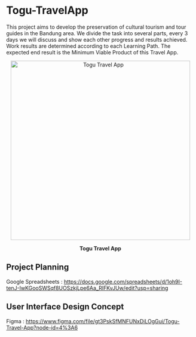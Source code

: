# Togu-TravelApp
This project aims to develop the preservation of cultural tourism and tour 
guides in the Bandung area. We divide the task into several parts, 
every 3 days we will discuss and show each other progress and results achieved. 
Work results are determined according to each Learning Path. 
The expected end result is the Minimum Viable Product of this Travel App.

<p align="center">
  <img src="https://github.com/wildanfajri1alfarabi/ToguTravelApp/blob/master/TOGU.png" width="480" title="Togu Travel App">
</p>
<p align="center"><b>Togu Travel App</b></p>

## Project Planning
Google Spreadsheets : https://docs.google.com/spreadsheets/d/1oh9I-tenJ-IwKGooSWSqf8UOSzkjLpe6Aa_RlFKvJUw/edit?usp=sharing

## User Interface Design Concept
Figma : https://www.figma.com/file/gt3PskSfMNFUNxDiLOgGui/Togu-Travel-App?node-id=4%3A6
